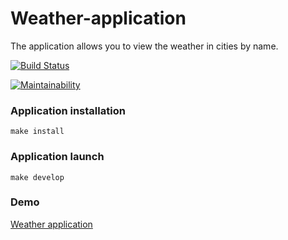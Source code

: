 # Weather-application

The application allows you to view the weather in cities by name.

[![Build Status](https://travis-ci.com/kornienko199004/weather-application.svg?branch=master)](https://travis-ci.com/kornienko199004/weather-application)

[![Maintainability](https://api.codeclimate.com/v1/badges/2246d304b02015fa6faa/maintainability)](https://codeclimate.com/github/kornienko199004/weather-application/maintainability)



### Application installation

`make install`

### Application launch

`make develop`


### Demo
[Weather application](http://weather-application.surge.sh/)